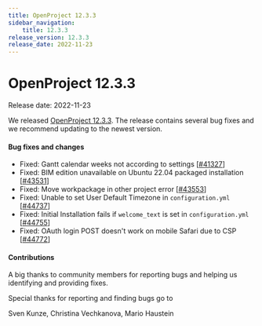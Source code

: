 ```yaml
---
title: OpenProject 12.3.3
sidebar_navigation:
    title: 12.3.3
release_version: 12.3.3
release_date: 2022-11-23
---
```


# OpenProject 12.3.3

Release date: 2022-11-23

We released [OpenProject 12.3.3](https://community.openproject.org/versions/1609).
The release contains several bug fixes and we recommend updating to the newest version.

<!--more-->
#### Bug fixes and changes

- Fixed: Gantt calendar weeks not according to settings \[[#41327](https://community.openproject.org/wp/41327)\]
- Fixed: BIM edition unavailable on Ubuntu 22.04 packaged installation \[[#43531](https://community.openproject.org/wp/43531)\]
- Fixed: Move workpackage in other project error \[[#43553](https://community.openproject.org/wp/43553)\]
- Fixed: Unable to set User Default Timezone in `configuration.yml` \[[#44737](https://community.openproject.org/wp/44737)\]
- Fixed: Initial Installation fails if `welcome_text` is set in `configuration.yml` \[[#44755](https://community.openproject.org/wp/44755)\]
- Fixed: OAuth login POST doesn't work on mobile Safari due to CSP \[[#44772](https://community.openproject.org/wp/44772)\]

#### Contributions
A big thanks to community members for reporting bugs and helping us identifying and providing fixes.

Special thanks for reporting and finding bugs go to

Sven Kunze, Christina Vechkanova, Mario Haustein

